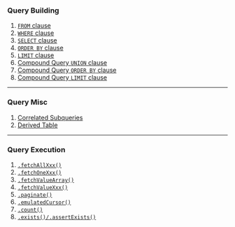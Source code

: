 ### Query Building

1. [`FROM` clause](from-clause.md)
1. [`WHERE` clause](where-clause.md)
1. [`SELECT` clause](select-clause.md)
1. [`ORDER BY` clause]()
1. [`LIMIT` clause]()
1. [Compound Query `UNION` clause]()
1. [Compound Query `ORDER BY` clause]()
1. [Compound Query `LIMIT` clause]()

-----

### Query Misc

1. [Correlated Subqueries]()
1. [Derived Table]()

-----

### Query Execution

1. [`.fetchAllXxx()`]()
1. [`.fetchOneXxx()`]()
1. [`.fetchValueArray()`]()
1. [`.fetchValueXxx()`]()
1. [`.paginate()`]()
1. [`.emulatedCursor()`]()
1. [`.count()`]()
1. [`.exists()/.assertExists()`]()